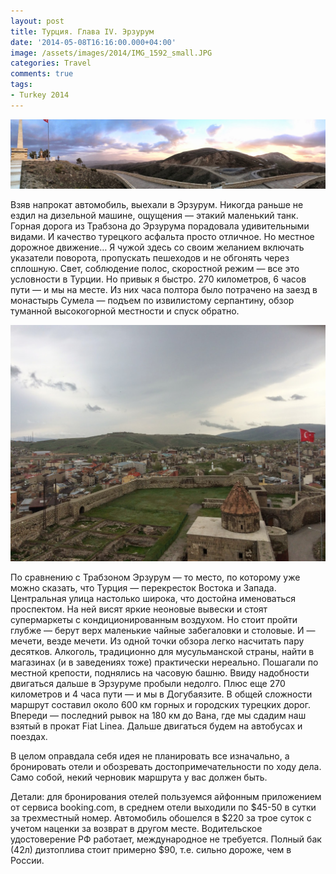 ```yaml
---
layout: post
title: Турция. Глава IV. Эрзурум
date: '2014-05-08T16:16:00.000+04:00'
image: /assets/images/2014/IMG_1592_small.JPG
categories: Travel
comments: true
tags:
- Turkey 2014
---
```


![](/assets/images/2014/IMG_1567.JPG)

Взяв напрокат автомобиль, выехали в Эрзурум. Никогда раньше не ездил на дизельной машине, ощущения — этакий маленький танк. Горная дорога из Трабзона до Эрзурума порадовала удивительными видами. И качество турецкого асфальта просто отличное. Но местное дорожное движение… Я чужой здесь со своим желанием включать указатели поворота, пропускать пешеходов и не обгонять через сплошную. Свет, соблюдение полос, скоростной режим — все это условности в Турции. Но привык я быстро. 270 километров, 6 часов пути — и мы на месте. Из них часа полтора было потрачено на заезд в монастырь Сумела — подъем по извилистому серпантину, обзор туманной высокогорной местности и спуск обратно.

![](/assets/images/2014/IMG_1592.JPG)

По сравнению с Трабзоном Эрзурум — то место, по которому уже можно сказать, что Турция — перекресток Востока и Запада. Центральная улица настолько широка, что достойна именоваться проспектом. На ней висят яркие неоновые вывески и стоят супермаркеты с кондиционированным воздухом. Но стоит пройти глубже — берут верх маленькие чайные забегаловки и столовые. И — мечети, везде мечети. Из одной точки обзора легко насчитать пару десятков. Алкоголь, традиционно для мусульманской страны, найти в магазинах (и в заведениях тоже) практически нереально. Пошагали по местной крепости, поднялись на часовую башню.
Ввиду надобности двигаться дальше в Эрзуруме пробыли недолго. Плюс еще 270 километров и 4 часа пути — и мы в Догубаязите. В общей сложности маршрут составил около 600 км горных и городских турецких дорог. Впереди — последний рывок на 180 км до Вана, где мы сдадим наш взятый в прокат Fiat Linea. Дальше двигаться будем на автобусах и поездах.

В целом оправдала себя идея не планировать все изначально, а бронировать отели и обозревать достопримечательности по ходу дела. Само собой, некий черновик маршрута у вас должен быть.

Детали: для бронирования отелей пользуемся айфонным приложением от сервиса booking.com, в среднем отели выходили по $45-50 в сутки за трехместный номер. Автомобиль обошелся в $220 за трое суток с учетом наценки за возврат в другом месте. Водительское удостоверение РФ работает, международное не требуется. Полный бак (42л) дизтоплива стоит примерно $90, т.е. сильно дороже, чем в России.
